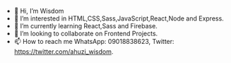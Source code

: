 - 👋 Hi, I’m Wisdom
- 👀 I’m interested in HTML,CSS,Sass,JavaScript,React,Node and Express. 
- 🌱 I’m currently learning React,Sass and Firebase.
- 💞️ I’m looking to collaborate on Frontend Projects.
- 📫 How to reach me WhatsApp: 09018838623, Twitter: https://twitter.com/ahuzi_wisdom.

<!---
Wizzy-05/Wizzy-05 is a ✨ special ✨ repository because its `README.md` (this file) appears on your GitHub profile.
You can click the Preview link to take a look at your changes.
--->

